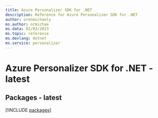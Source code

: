 ```yaml
---
title: Azure Personalizer SDK for .NET
description: Reference for Azure Personalizer SDK for .NET
author: orenmichaely
ms.author: ormichae
ms.data: 02/03/2023
ms.topic: reference
ms.devlang: dotnet
ms.service: personalizer
---
```

# Azure Personalizer SDK for .NET - latest
## Packages - latest
[!INCLUDE [packages](personalizer-index.md)]